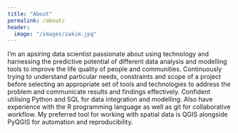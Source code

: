 ```yaml
---
title: "About"
permalink: /about/
header:
  image: "/images/zakim.jpg"
---
```


I’m an apsiring data scientist passionate about using technology and harnessing the predictive potential of different data analysis and modelling tools to improve the life quality of people and communities.
Continuously trying to understand particular needs, constraints and scope of a project before selecting an appropriate set of tools and technologies to address the problem and communicate results and findings effectively.
Confident utilising Python and SQL for data integration and modelling. Also have experience with the R programming language as well as git for collaborative workflow. My preferred tool for working with spatial data is QGIS alongside PyQGIS for automation and reproducibility.
